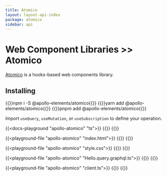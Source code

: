 ```yaml
---
title: Atomico
layout: layout-api-index
package: atomico
sidebar: api
---
```


# Web Component Libraries >> Atomico

[Atomico](https://atomico.gitbook.io) is a hooks-based web components library.

## Installing

<code-tabs collection="package-managers" default="npm">
  {{<code-tab package="npm">}}npm i -S @apollo-elements/atomico{{</code-tab>}}
  {{<code-tab package="yarn">}}yarn add @apollo-elements/atomico{{</code-tab>}}
  {{<code-tab package="pnpm">}}pnpm add @apollo-elements/atomico{{</code-tab>}}
</code-tabs>

Import `useQuery`, `useMutation`, or `useSubscription` to define your operation.

{{<docs-playground "apollo-atomico" "ts">}}
{{<include Hello.ts>}}
{{</docs-playground>}}

{{<playground-file "apollo-atomico" "index.html">}}
{{<include index.html>}}
{{</playground-file>}}

{{<playground-file "apollo-atomico" "style.css">}}
{{<include style.css>}}
{{</playground-file>}}

{{<playground-file "apollo-atomico" "Hello.query.graphql.ts">}}
{{<include Hello.query.graphql.ts>}}
{{</playground-file>}}

{{<playground-file "apollo-atomico" "client.ts">}}
{{<include client.ts>}}
{{</playground-file>}}

<style>
#apollo-atomico {
  --playground-preview-width: 300px;
}
</style>
